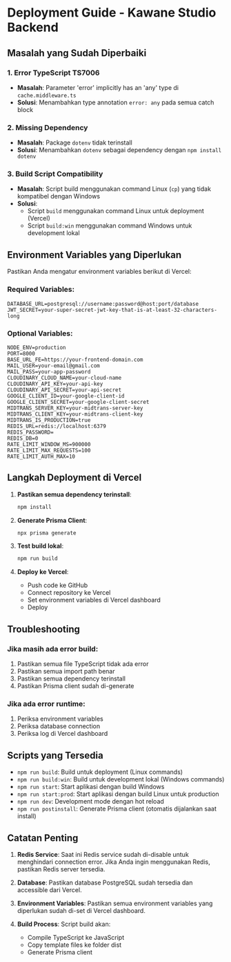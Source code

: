 # Deployment Guide - Kawane Studio Backend

## Masalah yang Sudah Diperbaiki

### 1. Error TypeScript TS7006

- **Masalah**: Parameter 'error' implicitly has an 'any' type di `cache.middleware.ts`
- **Solusi**: Menambahkan type annotation `error: any` pada semua catch block

### 2. Missing Dependency

- **Masalah**: Package `dotenv` tidak terinstall
- **Solusi**: Menambahkan `dotenv` sebagai dependency dengan `npm install dotenv`

### 3. Build Script Compatibility

- **Masalah**: Script build menggunakan command Linux (`cp`) yang tidak kompatibel dengan Windows
- **Solusi**:
  - Script `build` menggunakan command Linux untuk deployment (Vercel)
  - Script `build:win` menggunakan command Windows untuk development lokal

## Environment Variables yang Diperlukan

Pastikan Anda mengatur environment variables berikut di Vercel:

### Required Variables:

```
DATABASE_URL=postgresql://username:password@host:port/database
JWT_SECRET=your-super-secret-jwt-key-that-is-at-least-32-characters-long
```

### Optional Variables:

```
NODE_ENV=production
PORT=8000
BASE_URL_FE=https://your-frontend-domain.com
MAIL_USER=your-email@gmail.com
MAIL_PASS=your-app-password
CLOUDINARY_CLOUD_NAME=your-cloud-name
CLOUDINARY_API_KEY=your-api-key
CLOUDINARY_API_SECRET=your-api-secret
GOOGLE_CLIENT_ID=your-google-client-id
GOOGLE_CLIENT_SECRET=your-google-client-secret
MIDTRANS_SERVER_KEY=your-midtrans-server-key
MIDTRANS_CLIENT_KEY=your-midtrans-client-key
MIDTRANS_IS_PRODUCTION=true
REDIS_URL=redis://localhost:6379
REDIS_PASSWORD=
REDIS_DB=0
RATE_LIMIT_WINDOW_MS=900000
RATE_LIMIT_MAX_REQUESTS=100
RATE_LIMIT_AUTH_MAX=10
```

## Langkah Deployment di Vercel

1. **Pastikan semua dependency terinstall**:

   ```bash
   npm install
   ```

2. **Generate Prisma Client**:

   ```bash
   npx prisma generate
   ```

3. **Test build lokal**:

   ```bash
   npm run build
   ```

4. **Deploy ke Vercel**:
   - Push code ke GitHub
   - Connect repository ke Vercel
   - Set environment variables di Vercel dashboard
   - Deploy

## Troubleshooting

### Jika masih ada error build:

1. Pastikan semua file TypeScript tidak ada error
2. Pastikan semua import path benar
3. Pastikan semua dependency terinstall
4. Pastikan Prisma client sudah di-generate

### Jika ada error runtime:

1. Periksa environment variables
2. Periksa database connection
3. Periksa log di Vercel dashboard

## Scripts yang Tersedia

- `npm run build`: Build untuk deployment (Linux commands)
- `npm run build:win`: Build untuk development lokal (Windows commands)
- `npm run start`: Start aplikasi dengan build Windows
- `npm run start:prod`: Start aplikasi dengan build Linux untuk production
- `npm run dev`: Development mode dengan hot reload
- `npm run postinstall`: Generate Prisma client (otomatis dijalankan saat install)

## Catatan Penting

1. **Redis Service**: Saat ini Redis service sudah di-disable untuk menghindari connection error. Jika Anda ingin menggunakan Redis, pastikan Redis server tersedia.

2. **Database**: Pastikan database PostgreSQL sudah tersedia dan accessible dari Vercel.

3. **Environment Variables**: Pastikan semua environment variables yang diperlukan sudah di-set di Vercel dashboard.

4. **Build Process**: Script build akan:
   - Compile TypeScript ke JavaScript
   - Copy template files ke folder dist
   - Generate Prisma client

